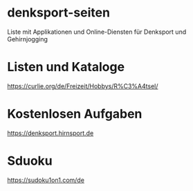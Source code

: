 # denksport-seiten
Liste mit Applikationen und Online-Diensten für Denksport und Gehirnjogging

# Listen und Kataloge
https://curlie.org/de/Freizeit/Hobbys/R%C3%A4tsel/

# Kostenlosen Aufgaben
https://denksport.hirnsport.de

# Sduoku
https://sudoku1on1.com/de
